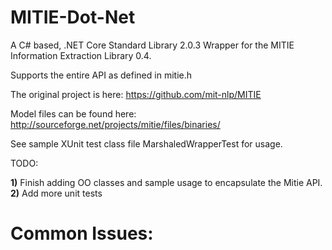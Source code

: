 ﻿# MITIE-Dot-Net
A C# based, .NET Core Standard Library 2.0.3 Wrapper for the MITIE Information Extraction Library 0.4.

Supports the entire API as defined in mitie.h

The original project is here: https://github.com/mit-nlp/MITIE

Model files can be found here: http://sourceforge.net/projects/mitie/files/binaries/

See sample XUnit test class file MarshaledWrapperTest for usage.

TODO:

**1)** Finish adding OO classes and sample usage to encapsulate the Mitie API.
**2)** Add more unit tests

# Common Issues:
